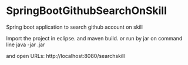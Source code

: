 # SpringBootGithubSearchOnSkill
Spring boot application to search github account on skill

Import the project in eclipse. and maven build.
or run by jar on command line
  java -jar <jar file path>.jar
  
and open URLs: 
  http://localhost:8080/searchskill
  
